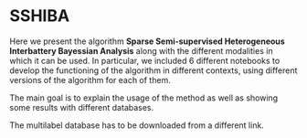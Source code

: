 # SSHIBA
Here we present the algorithm **Sparse Semi-supervised Heterogeneous Interbattery Bayessian Analysis** along with the different modalities in which it can be used. In particular, we included 6 different notebooks to develop the functioning of the algorithm in different contexts, using different versions of the algorithm for each of them.

The main goal is to explain the usage of the method as well as showing some results with different databases.

The multilabel database has to be downloaded from a different link.
